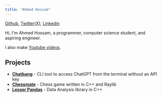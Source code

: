 ```yaml
---
title: "Ahmed Hossam"
---
```


[Github](https://github.com/ahmedhosssam), [Twitter(X)](https://x.com/ahmedhossvm), [Linkedin](https://www.linkedin.com/in/ahmedhossamm/)

Hi, I'm Ahmed Hossam, a programmer, computer science student, and aspiring engineer.

I also make [Youtube videos](https://www.youtube.com/@ahmedhossam6060).

## Projects

- **[Chatbang](https://github.com/ahmedhosssam/chatbang)** - CLI tool to access ChatGPT from the terminal without an API key
- **[Chessmate](https://github.com/ahmedhosssam/chessmate)** - Chess game written in C++ and Raylib
- **[Lesser Pandas](https://github.com/ahmedhosssam/lesser_pandas)** - Data Analysis library in C++
